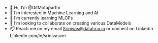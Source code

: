 - 👋 Hi, I’m @GitMotaparthi
- 👀 I’m interested in Machine Learning and AI
- 🌱 I’m currently learning MLOPs
- 💞️ I’m looking to collaborate on creating various DataModels
- 📫 Reach me on my email Srinivas@datatron.io or connect on LinkedIn LinkedIn.com/in/srinivascm

<!---
GitMotaparthi/GitMotaparthi is a ✨ special ✨ repository because its `README.md` (this file) appears on your GitHub profile.
You can click the Preview link to take a look at your changes.
--->
